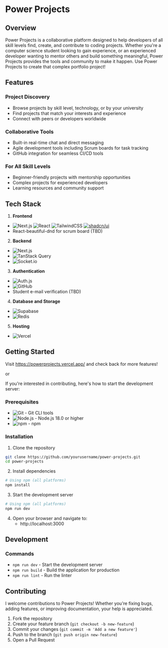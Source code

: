 # Power Projects


## Overview

Power Projects is a collaborative platform designed to help developers of all skill levels find, create, and contribute to coding projects. Whether you're a computer science student looking to gain experience, or an experienced developer wanting to mentor others and build something meaningful, Power Projects provides the tools and community to make it happen. Use Power Projects to create that complex portfolio project!

## Features

### Project Discovery
- Browse projects by skill level, technology, or by your university
- Find projects that match your interests and experience
- Connect with peers or developers worldwide 

### Collaborative Tools
- Built-in real-time chat and direct messaging
- Agile development tools including Scrum boards for task tracking
- GitHub integration for seamless CI/CD tools

### For All Skill Levels
- Beginner-friendly projects with mentorship opportunities
- Complex projects for experienced developers
- Learning resources and community support

## Tech Stack

1. **Frontend**
*  ![Next.js](https://img.shields.io/badge/-Next.js-000000?style=flat&logo=next.js) ![React](https://img.shields.io/badge/React-%2320232a.svg?style=flat&logo=react&logoColor=%2361DAFB) ![TailwindCSS](https://img.shields.io/badge/-TailwindCSS-38B2AC?style=flat&logo=tailwind-css&logoColor=white) [![shadcn/ui](https://img.shields.io/badge/shadcn%2Fui-000?logo=shadcnui&logoColor=fff)](#)
* React-beautiful-dnd for scrum board (TBD)
2. **Backend**
* ![Next.js](https://img.shields.io/badge/-Next.js%20API-000000?style=flat&logo=next.js)
* ![TanStack Query](https://img.shields.io/badge/-TanStack%20Query-FF4154?style=flat&logo=react%20query&logoColor=white)
* ![Socket.io](https://img.shields.io/badge/-Socket.io-010101?style=flat&logo=socket.io)
3. **Authentication**
* ![Auth.js](https://img.shields.io/badge/-Auth.js-000000?style=flat&logo=next.js)
* ![GitHub](https://img.shields.io/badge/-GitHub%20OAuth-181717?style=flat&logo=github)
* Student e-mail verification (TBD)
4. **Database and Storage**
* ![Supabase](https://img.shields.io/badge/-Supabase-3ECF8E?style=flat&logo=supabase&logoColor=white)
* ![Redis](https://img.shields.io/badge/Redis-DC382D?style=flat&logo=redis&logoColor=white)
5. **Hosting**
* ![Vercel](https://img.shields.io/badge/-Vercel-000000?style=flat&logo=vercel)


## Getting Started
Visit https://powerprojects.vercel.app/ and check back for more features!

or

If you're interested in contributing, here's how to start the development server:

### Prerequisites
- ![Git](https://img.shields.io/badge/-Git-F05032?style=flat&logo=git&logoColor=white) - Git CLI tools
- ![Node.js](https://img.shields.io/badge/-Node.js-339933?style=flat&logo=node.js&logoColor=white) - Node.js 18.0 or higher
- ![npm](https://img.shields.io/badge/-npm-CB3837?style=flat&logo=npm) - npm


### Installation

1. Clone the repository
```bash
git clone https://github.com/yourusername/power-projects.git
cd power-projects
```

2. Install dependencies
```bash
# Using npm (all platforms)
npm install
```

3. Start the development server
```bash
# Using npm (all platforms)
npm run dev
```

4. Open your browser and navigate to:
   - http://localhost:3000


## Development

### Commands
- `npm run dev` - Start the development server
- `npm run build` - Build the application for production
- `npm run lint` - Run the linter

## Contributing

I welcome contributions to Power Projects! Whether you're fixing bugs, adding features, or improving documentation, your help is appreciated.

1. Fork the repository
2. Create your feature branch (`git checkout -b new-feature`)
3. Commit your changes (`git commit -m 'Add a new feature'`)
4. Push to the branch (`git push origin new-feature`)
5. Open a Pull Request
